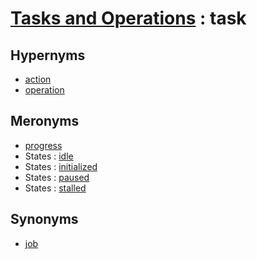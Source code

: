 # [Tasks and Operations][1] : task

## Hypernyms

  - [action](action.md)
  - [operation](operation.md)

## Meronyms

  - [progress](progress.md)
  - States : [idle](../../States/idle.md)
  - States : [initialized](../../States/initialized.md)
  - States : [paused](../../States/paused.md)
  - States : [stalled](../../States/stalled.md)

## Synonyms

  - [job](job.md)

[1]: README.md
